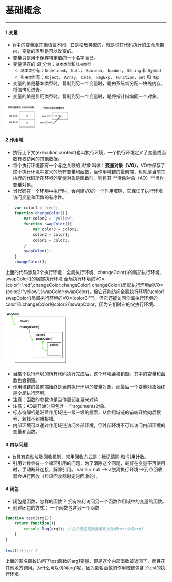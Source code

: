# 基础概念
------
#### 1.变量
* js中的变量跟其他语言不同，它是松散类型的，就是说在代码执行的生命周期内，变量的类型是可以改变的。
* 变量只是用于保存特定值的一个名字而已。
* 变量保存的 *值* 分为：`基本类型`和`引用类型`
    * `基本类型`有：`Undefined`， `Null`， `Boolean`， `Number`， `String` 和 `Symbol`
    * `引用类型`有：`Object`， `Array`， `Date`， `RegExp`， `Function`，`Set` 和 `Map`
* 变量的值是基本类型时，复制到另一个变量时，是由系统新分配一块栈内存，将值拷贝进去。
* 变量的值是引用类型时，复制到另一个变量时，是将指针指向同一个对象。
<img src="./images/t_3.png" width="40%" height="auto" />

#### 2.作用域
* 执行上下文(execution context)也叫执行环境，一个执行环境定义了变量或函数有权访问的其他数据。
* 每个执行环境都有一个与之关联的 *对象* 叫做：**变量对象（VO）**，VO中保存了这个执行环境中定义的所有变量和函数，当作用域链的最前端，也就是当前其执行的代码所在环境的变量对象是函数时，则将其 **活动对象（AO）**当作变量对象。
* 当代码在一个环境中执行时，会创建VO的一个作用域链，它保证了执行环境访问变量和函数的有序性。
```javascript
    var color1 = "red";
    function changeColor(){
        var color2 = "yellow";
        function swapColor(){
            var color3 = color2;
            color2 = color1;
            color1 = color3;
        }
        swapColor();
    }
    changeColor();
```
上面的代码涉及3个执行环境：全局执行环境、changeColor()的局部执行环境、swapColor()的局部执行环境
全局执行环境的VO={color1:"red",changeColor:changeColor}
changeColor()局部执行环境的VO={color2:"yellow",swapColor:swapColor}，但它还能访问全局执行环境的color1
swapColor()局部执行环境的VO={color3:""}，但它还能访问全局执行环境的color1和changeColor的color2和swapColor，因为它们时它的父执行环境。

<img src="./images/t_4.png" width="40%" height="auto" />

* 当某个执行环境的所有代码执行完成后，这个环境会被销毁，其中的变量和函数也会销毁。
* 作用域链的最前端始终是当前执行环境的变量对象，而最后一个变量对象始终是全局执行环境。
* 注意：函数的参数也是当作局部变量来对待
* 注意：AO最开始时只包含一个arguments对象。
* 标志符解析是沿着作用域链一级一级的搜索，从作用域链的前端开始向后搜索，若找不到就报错。
* 内部环境可以通过作用域链访问外部环境，但外部环境不可以访问内部环境的变量和函数。

#### 3.内存问题
* js具有自动垃圾回收机制，常用回收方式是：标记清除 和 引用计数。
* 引用计数会有一个循环引用的问题，为了消除这个问题，最好在变量不再使用时，手动断开连接，解除引用。
var a = null ——> a脱离执行环境——>到点回收器会进行回收（垃圾回收器时定时回收的）。

#### 4.闭包
* 闭包是函数，怎样的函数？ 拥有权利访问另一个函数作用域中的变量的函数。
* 创建闭包的方式： 一个函数包含另一个函数
```javascript
function test(arg1){
    return function(){
        console.log(arg1); //这个匿名函数就用权力访问test中的arg1
    }
}

test(1)();// 1
```
上面的匿名函数访问了test函数的arg1变量，即是这个内部函数被返回了，而且在其他地方调用。为什么可以访问arg1呢，因为匿名函数的作用域链包含了test的执行环境。


